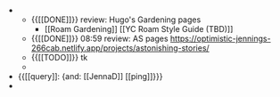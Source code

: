 - 
    - {{[[DONE]]}} review: Hugo's Gardening pages
        - [[Roam Gardening]] [[YC Roam Style Guide (TBD)]]
    - {{[[DONE]]}} 08:59 review: AS pages https://optimistic-jennings-266cab.netlify.app/projects/astonishing-stories/ 
    - {{[[TODO]]}} tk
    - 
- {{[[query]]: {and: [[JennaD]] [[ping]]}}}
- 
